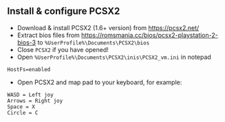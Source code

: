 ## Install & configure PCSX2

- Download & install PCSX2 (1.6+ version) from https://pcsx2.net/
- Extract bios files from https://romsmania.cc/bios/pcsx2-playstation-2-bios-3 to `%UserProfile%\Documents\PCSX2\bios`
- Close `PCSX2` if you have opened!
- Open `%UserProfile%\Documents\PCSX2\inis\PCSX2_vm.ini` in notepad

```
HostFs=enabled
```

- Open PCSX2 and map pad to your keyboard, for example:

```
WASD = Left joy
Arrows = Right joy
Space = X
Circle = C
```